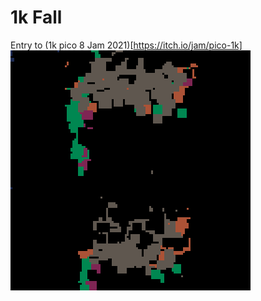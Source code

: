# 1k Fall
Entry to (1k pico 8 Jam 2021)[https://itch.io/jam/pico-1k]
![](march_small_minified_1.gif)